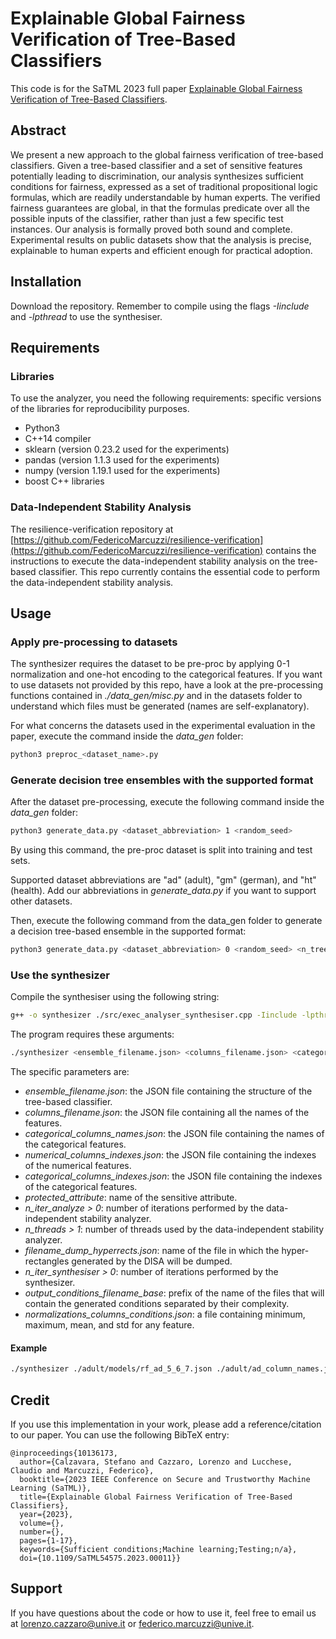 Explainable Global Fairness Verification of Tree-Based Classifiers
===============================

This code is for the SaTML 2023 full paper [Explainable Global Fairness Verification of Tree-Based Classifiers](https://doi.org/10.1109/SaTML54575.2023.00011).

Abstract
---
We present a new approach to the global fairness verification of tree-based classifiers. Given a tree-based classifier and a set of sensitive features potentially leading to discrimination, our analysis synthesizes sufficient conditions for fairness, expressed as a set of traditional propositional logic formulas, which are readily understandable by human experts. The verified fairness guarantees are global, in that the formulas predicate over all the possible inputs of the classifier, rather than just a few specific test instances. Our analysis is formally proved both sound and complete. Experimental results on public datasets show that the analysis is precise, explainable to human experts and efficient enough for practical adoption.


Installation
---

Download the repository. Remember to compile using the flags <em>-Iinclude</em> and <em>-lpthread</em> to use the synthesiser.

Requirements
---

### Libraries
To use the analyzer, you need the following requirements: specific versions of the libraries for reproducibility purposes.
- Python3
- C++14 compiler
- sklearn (version 0.23.2 used for the experiments)
- pandas (version 1.1.3 used for the experiments)
- numpy (version 1.19.1 used for the experiments)
- boost C++ libraries
  
### Data-Independent Stability Analysis
The resilience-verification repository at [https://github.com/FedericoMarcuzzi/resilience-verification](https://github.com/FedericoMarcuzzi/resilience-verification) contains the instructions to execute the data-independent stability analysis on the tree-based classifier.
This repo currently contains the essential code to perform the data-independent stability analysis. 

Usage
---

### Apply pre-processing to datasets

The synthesizer requires the dataset to be pre-proc by applying 0-1 normalization and one-hot encoding to the categorical features.
If you want to use datasets not provided by this repo, have a look at the pre-processing functions contained in <em>./data_gen/misc.py</em> and in the datasets folder to understand which files must be generated (names are self-explanatory).

For what concerns the datasets used in the experimental evaluation in the paper, execute the command inside the <em>data_gen</em> folder:
```bash
python3 preproc_<dataset_name>.py
```

### Generate decision tree ensembles with the supported format
After the dataset pre-processing, execute the following command inside the <em>data_gen</em> folder:
```bash
python3 generate_data.py <dataset_abbreviation> 1 <random_seed>
```
By using this command, the pre-proc dataset is split into training and test sets.

Supported dataset abbreviations are "ad" (adult), "gm" (german), and "ht" (health). Add our abbreviations in <em>generate_data.py</em> if you want to support other datasets.

Then, execute the following command from the data_gen folder to generate a decision tree-based ensemble in the supported format:

```bash
python3 generate_data.py <dataset_abbreviation> 0 <random_seed> <n_trees> <max_depth>
```

### Use the synthesizer

Compile the synthesiser using the following string:
```bash
g++ -o synthesizer ./src/exec_analyser_synthesiser.cpp -Iinclude -lpthread
```

The program requires these arguments:
```bash
./synthesizer <ensemble_filename.json> <columns_filename.json> <categorical_columns_names.json> <numerical_columns_indexes.json> <categorical_columns_indexes.json> <protected_attribute> <n_iter_analyze> <n_threads> <n_threads_filtering> <filename_dump_hyperrects.json> <test_set_filename.json> <n_iter_synthesiser> <output_conditions_filename_base.json> <normalizations_columns_conditions.json>
```
The specific parameters are:
- <em>ensemble_filename.json</em>: the JSON file containing the structure of the tree-based classifier.
- <em>columns_filename.json</em>: the JSON file containing all the names of the features.
- <em>categorical_columns_names.json</em>: the JSON file containing the names of the categorical features.
- <em>numerical_columns_indexes.json</em>: the JSON file containing the indexes of the numerical features.
- <em>categorical_columns_indexes.json</em>: the JSON file containing the indexes of the categorical features.
- <em>protected_attribute</em>: name of the sensitive attribute.
- <em>n_iter_analyze > 0</em>: number of iterations performed by the data-independent stability analyzer.
- <em>n_threads > 1</em>: number of threads used by the data-independent stability analyzer.
- <em>filename_dump_hyperrects.json</em>: name of the file in which the hyper-rectangles generated by the DISA will be dumped.
- <em>n_iter_synthesiser > 0</em>: number of iterations performed by the synthesizer.
- <em>output_conditions_filename_base</em>: prefix of the name of the files that will contain the generated conditions separated by their complexity.
- <em>normalizations_columns_conditions.json</em>: a file containing minimum, maximum, mean, and std for any feature.

#### Example
```bash
./synthesizer ./adult/models/rf_ad_5_6_7.json ./adult/ad_column_names.json ./adult/ad_categorical_column_names.json ./adult/ad_numerical_binary_column_index.json ./adult/ad_categorical_column_index.json sex_male 40 1 ./res/adult/hypers/hypers_ad_5_6_7_100iterA 4 ./res/adult/fair_conditions/fair_conditions_ad_5_6_7_100iterA_1threadF ./adult/ad_normalization_info.json
```

## Credit

If you use this implementation in your work, please add a reference/citation to our paper. You can use the following BibTeX entry:

```
@inproceedings{10136173,
  author={Calzavara, Stefano and Cazzaro, Lorenzo and Lucchese, Claudio and Marcuzzi, Federico},
  booktitle={2023 IEEE Conference on Secure and Trustworthy Machine Learning (SaTML)}, 
  title={Explainable Global Fairness Verification of Tree-Based Classifiers}, 
  year={2023},
  volume={},
  number={},
  pages={1-17},
  keywords={Sufficient conditions;Machine learning;Testing;n/a},
  doi={10.1109/SaTML54575.2023.00011}}
```

## Support

If you have questions about the code or how to use it, feel free to email us at lorenzo.cazzaro@unive.it or federico.marcuzzi@unive.it.
